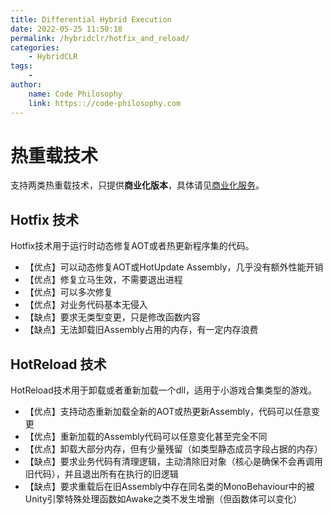 ```yaml
---
title: Differential Hybrid Execution
date: 2022-05-25 11:50:18
permalink: /hybridclr/hotfix_and_reload/
categories:
    - HybridCLR
tags:
    -
author:
    name: Code Philosophy
    link: https:://code-philosophy.com
---
```


# 热重载技术

支持两类热重载技术，只提供**商业化版本**，具体请见[商业化服务](/hybridclr/price/)。

## Hotfix 技术

Hotfix技术用于运行时动态修复AOT或者热更新程序集的代码。

- 【优点】可以动态修复AOT或HotUpdate Assembly，几乎没有额外性能开销
- 【优点】修复立马生效，不需要退出进程
- 【优点】可以多次修复
- 【优点】对业务代码基本无侵入
- 【缺点】要求无类型变更，只是修改函数内容
- 【缺点】无法卸载旧Assembly占用的内存，有一定内存浪费

## HotReload 技术

HotReload技术用于卸载或者重新加载一个dll，适用于小游戏合集类型的游戏。

- 【优点】支持动态重新加载全新的AOT或热更新Assembly，代码可以任意变更
- 【优点】重新加载的Assembly代码可以任意变化甚至完全不同
- 【优点】卸载大部分内存，但有少量残留（如类型静态成员字段占据的内存）
- 【缺点】要求业务代码有清理逻辑，主动清除旧对象（核心是确保不会再调用旧代码），并且退出所有在执行的旧逻辑
- 【缺点】要求重载后在旧Assembly中存在同名类的MonoBehaviour中的被Unity引擎特殊处理函数如Awake之类不发生增删（但函数体可以变化）
